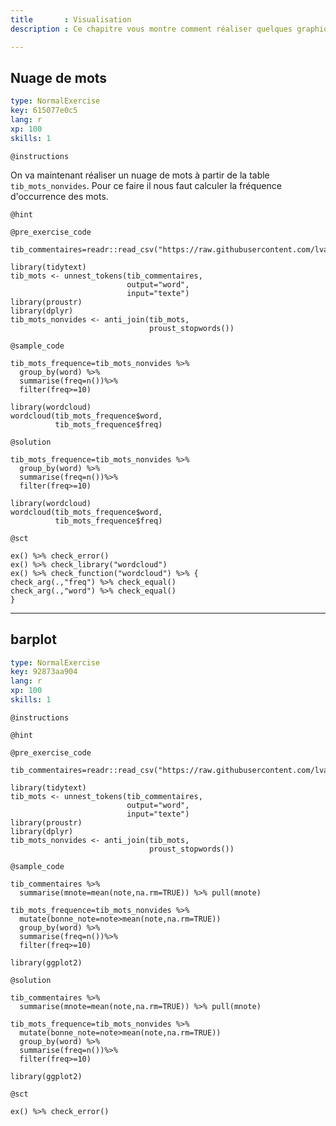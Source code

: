 ```yaml
---
title       : Visualisation
description : Ce chapitre vous montre comment réaliser quelques graphiques à partir de données lexicales.Diapos ici <a class="white-link" href="http://perso.ens-lyon.fr/lise.vaudor/tutos/tuto_texte/tuto_texte_part4.html"  target="_blank">.

---
```


## Nuage de mots

```yaml
type: NormalExercise
key: 615077e0c5
lang: r
xp: 100
skills: 1
```


`@instructions`

On va maintenant réaliser un nuage de mots à partir de la table `tib_mots_nonvides`. Pour ce faire il nous faut calculer la fréquence d'occurrence des mots.

`@hint`

`@pre_exercise_code`
```{r}
tib_commentaires=readr::read_csv("https://raw.githubusercontent.com/lvaudor/tuto_texte_Marmiton/master/data/tib_commentaires.csv")

library(tidytext)  
tib_mots <- unnest_tokens(tib_commentaires,
                          output="word",
                          input="texte")
library(proustr)
library(dplyr)
tib_mots_nonvides <- anti_join(tib_mots,
                               proust_stopwords())       
```

`@sample_code`
```{r}
tib_mots_frequence=tib_mots_nonvides %>% 
  group_by(word) %>% 
  summarise(freq=n())%>% 
  filter(freq>=10)

library(wordcloud)  
wordcloud(tib_mots_frequence$word,
          tib_mots_frequence$freq)
```

`@solution`
```{r}
tib_mots_frequence=tib_mots_nonvides %>% 
  group_by(word) %>% 
  summarise(freq=n())%>% 
  filter(freq>=10)

library(wordcloud)  
wordcloud(tib_mots_frequence$word,
          tib_mots_frequence$freq)
```

`@sct`
```{r}
ex() %>% check_error()
ex() %>% check_library("wordcloud")
ex() %>% check_function("wordcloud") %>% {
check_arg(.,"freq") %>% check_equal()
check_arg(.,"word") %>% check_equal()
}
```



---
## barplot

```yaml
type: NormalExercise
key: 92873aa904
lang: r
xp: 100
skills: 1
```


`@instructions`

`@hint`

`@pre_exercise_code`
```{r}
tib_commentaires=readr::read_csv("https://raw.githubusercontent.com/lvaudor/tuto_texte_Marmiton/master/data/tib_commentaires.csv")

library(tidytext)  
tib_mots <- unnest_tokens(tib_commentaires,
                          output="word",
                          input="texte")
library(proustr)
library(dplyr)
tib_mots_nonvides <- anti_join(tib_mots,
                               proust_stopwords())    
```

`@sample_code`
```{r}
tib_commentaires %>%
  summarise(mnote=mean(note,na.rm=TRUE)) %>% pull(mnote)

tib_mots_frequence=tib_mots_nonvides %>% 
  mutate(bonne_note=note>mean(note,na.rm=TRUE))
  group_by(word) %>% 
  summarise(freq=n())%>% 
  filter(freq>=10)
  
library(ggplot2)
```

`@solution`
```{r}
tib_commentaires %>%
  summarise(mnote=mean(note,na.rm=TRUE)) %>% pull(mnote)

tib_mots_frequence=tib_mots_nonvides %>% 
  mutate(bonne_note=note>mean(note,na.rm=TRUE))
  group_by(word) %>% 
  summarise(freq=n())%>% 
  filter(freq>=10)
  
library(ggplot2)
```

`@sct`
```{r}
ex() %>% check_error()
```

